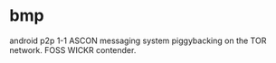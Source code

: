# bmp
android p2p 1-1 ASCON messaging system piggybacking on the TOR network. FOSS WICKR contender.

